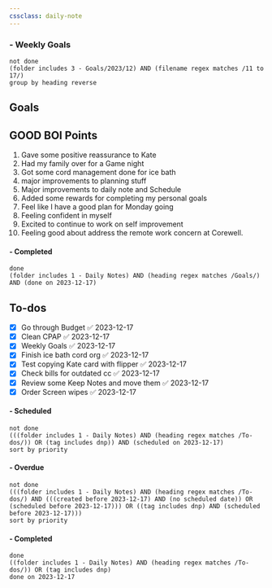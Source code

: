 ```yaml
---
cssclass: daily-note
---
```

### - Weekly Goals
```tasks
not done
(folder includes 3 - Goals/2023/12) AND (filename regex matches /11 to 17/)
group by heading reverse
```
## Goals
## GOOD BOI Points
1. Gave some positive reassurance to Kate
2. Had my family over for a Game night
3. Got some cord management done for ice bath
4. major improvements to planning stuff
5. Major improvements to daily note and Schedule
6. Added some rewards for completing my personal goals
7. Feel like I have a good plan for Monday going
8. Feeling confident in myself
9. Excited to continue to work on self improvement
10. Feeling good about address the remote work concern at Corewell.
#### - Completed
```tasks
done
(folder includes 1 - Daily Notes) AND (heading regex matches /Goals/) AND (done on 2023-12-17)
```
## To-dos

- [x] Go through Budget ✅ 2023-12-17
- [x] Clean CPAP ✅ 2023-12-17
- [x] Weekly Goals ✅ 2023-12-17
- [x] Finish ice bath cord org ✅ 2023-12-17
- [x] Test copying Kate card with flipper ✅ 2023-12-17
- [x] Check bills for outdated cc ✅ 2023-12-17
- [x] Review some Keep Notes and move them ✅ 2023-12-17
- [x] Order Screen wipes ✅ 2023-12-17
#### - Scheduled
```tasks
not done
(((folder includes 1 - Daily Notes) AND (heading regex matches /To-dos/)) OR (tag includes dnp)) AND (scheduled on 2023-12-17)
sort by priority
```
#### - Overdue
```tasks
not done
(((folder includes 1 - Daily Notes) AND (heading regex matches /To-dos/) AND (((created before 2023-12-17) AND (no scheduled date)) OR (scheduled before 2023-12-17))) OR ((tag includes dnp) AND (scheduled before 2023-12-17)))
sort by priority
```
#### - Completed
```tasks
done
((folder includes 1 - Daily Notes) AND (heading regex matches /To-dos/)) OR (tag includes dnp)
done on 2023-12-17
```
